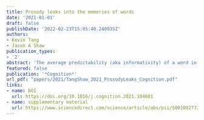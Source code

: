 ```yaml
---
title: Prosody leaks into the memories of words
date: '2021-01-01'
draft: false
publishDate: '2022-02-23T15:05:40.240935Z'
authors:
- Kevin Tang
- Jason A Shaw
publication_types:
- '2'
abstract: 'The average predictability (aka informativity) of a word in context has been shown to condition word duration (Seyfarth, 2014). All else being equal, words that tend to occur in more predictable environments are shorter than words that tend to occur in less predictable environments. One account of the informativity effect on duration is that the acoustic details of probabilistic reduction are stored as part of a word’s mental representation. Other research has argued that predictability effects are tied to prosodic structure in integral ways. With the aim of assessing a potential prosodic basis for informativity effects in speech production, this study extends past work in two directions; it investigated informativity effects in another large language, Mandarin Chinese, and broadened the study beyond word duration to additional acoustic dimensions, pitch and intensity, known to index prosodic prominence. The acoustic information of content words was extracted from a large telephone conversation speech corpus with over 400,000 tokens and 6000 word types spoken by 1655 individuals and analyzed for the effect of informativity using frequency statistics estimated from a 431 million word subtitle corpus. Results indicated that words with low informativity have shorter durations, replicating the effect found in English. In addition, informativity had significant effects on maximum pitch and intensity, two phonetic dimensions related to prosodic prominence. Extending this interpretation, these results suggest that predictability is closely linked to prosodic prominence, and that the lexical representation of a word includes phonetic details associated with its average prosodic prominence in discourse. In other words, the lexicon absorbs prosodic influences on speech production.'
featured: false
publication: '*Cognition*'
url_pdf: "papers/2021/TangShaw_2021_ProsodyLeaks_Cognition.pdf"
links:
- name: DOI
  url: https://doi.org/10.1016/j.cognition.2021.104601
- name: supplementary material
  url: https://www.sciencedirect.com/science/article/abs/pii/S0010027721000202?via%3Dihub
---
```



